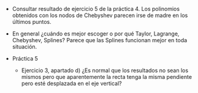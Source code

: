 * Consultar resultado de ejercicio 5 de la práctica 4. Los polinomios obtenidos
  con los nodos de Chebyshev parecen irse de madre en los últimos puntos.
* En general ¿cuándo es mejor escoger o por qué Taylor, Lagrange, Chebyshev,
  Splines? Parece que las Splines funcionan mejor en toda situación.

* Práctica 5
  * Ejercicio 3, apartado d) ¿Es normal que los resultados no sean los mismos
    pero que aparentemente la recta tenga la misma pendiente pero esté desplazada
    en el eje vertical?
